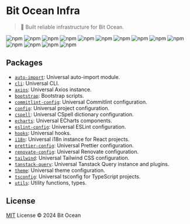 # Bit Ocean Infra

> 🚀 Built reliable infrastructure for Bit Ocean.

![npm](https://img.shields.io/npm/v/@bit-ocean/auto-import?logo=typescript&label=auto-import)
![npm](https://img.shields.io/npm/v/@bit-ocean/axios?logo=commitlint&label=axios)
![npm](https://img.shields.io/npm/v/@bit-ocean/cli?logo=gnubash&label=cli)
![npm](https://img.shields.io/npm/v/@bit-ocean/commitlint-config?logo=commitlint&label=commitlint-config)
![npm](https://img.shields.io/npm/v/@bit-ocean/config?logo=prettier&label=config)
![npm](https://img.shields.io/npm/v/@bit-ocean/cspell?logo=npm&label=cspell)
![npm](https://img.shields.io/npm/v/@bit-ocean/echarts?logo=typescript&label=echarts)
![npm](https://img.shields.io/npm/v/@bit-ocean/eslint-config?logo=eslint&label=eslint-config)
![npm](https://img.shields.io/npm/v/@bit-ocean/prettier-config?logo=prettier&label=prettier-config)
![npm](https://img.shields.io/npm/v/@bit-ocean/renovate-config?logo=renovatebot&label=renovate-config)
![npm](https://img.shields.io/npm/v/@bit-ocean/tailwind?logo=tailwindcss&label=tailwind)
![npm](https://img.shields.io/npm/v/@bit-ocean/theme?logo=typescript&label=theme)
![npm](https://img.shields.io/npm/v/@bit-ocean/tsconfig?logo=typescript&label=tsconfig)
![npm](https://img.shields.io/npm/v/@bit-ocean/utils?logo=typescript&label=utils)

## Packages

- [`auto-import`](/packages/auto-import/README.md): Universal auto-import module.
- [`cli`](/packages/cli/README.md): Universal CLI.
- [`axios`](/packages/axios/README.md): Universal Axios instance.
- [`bootstrap`](/packages/bootstrap/README.md): Bootstrap scripts.
- [`commitlint-config`](/packages/commitlint-config/README.md): Universal Commitlint configuration.
- [`config`](/packages/config/README.md): Universal project configuration.
- [`cspell`](/packages/cspell/README.md): Universal CSpell dictionary configuration.
- [`echarts`](/packages/echarts/README.md): Universal ECharts components.
- [`eslint-config`](/packages/eslint-config/README.md): Universal ESLint configuration.
- [`hooks`](/packages/hooks/README.md): Universal hooks.
- [`i18n`](/packages/i18n/README.md): Universal i18n instance for React projects.
- [`prettier-config`](/packages/prettier-config/README.md): Universal Prettier configuration.
- [`renovate-config`](/packages/renovate-config/README.md): Universal Renovate configuration.
- [`tailwind`](/packages/tailwind/README.md): Universal Tailwind CSS configuration.
- [`tanstack-query`](/packages/tanstack-query/README.md): Universal Tanstack Query instance and plugins.
- [`theme`](/packages/theme/README.md): Universal theme configuration.
- [`tsconfig`](/packages/tsconfig/README.md): Universal tsconfig for TypeScript projects.
- [`utils`](/packages/utils/README.md): Utility functions, types.

## License

[MIT](/LICENSE) License &copy; 2024 Bit Ocean
